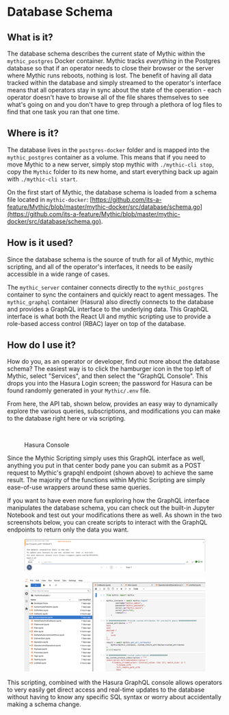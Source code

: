 # Database Schema

## What is it?

The database schema describes the current state of Mythic within the `mythic_postgres` Docker container. Mythic tracks _everything_ in the Postgres database so that if an operator needs to close their browser or the server where Mythic runs reboots, nothing is lost. The benefit of having all data tracked within the database and simply streamed to the operator's interface means that all operators stay in sync about the state of the operation - each operator doesn't have to browse all of the file shares themselves to see what's going on and you don't have to grep through a plethora of log files to find that one task you ran that one time.

## Where is it?

The database lives in the `postgres-docker` folder and is mapped into the `mythic_postgres` container as a volume. This means that if you need to move Mythic to a new server, simply stop mythic with `./mythic-cli stop`, copy the `Mythic` folder to its new home, and start everything back up again with `./mythic-cli start`.&#x20;

On the first start of Mythic, the database schema is loaded from a schema file located in `mythic-docker`: [https://github.com/its-a-feature/Mythic/blob/master/mythic-docker/src/database/schema.go](https://github.com/its-a-feature/Mythic/blob/master/mythic-docker/src/database/schema.go).

## How is it used?

Since the database schema is the source of truth for all of Mythic, mythic scripting, and all of the operator's interfaces, it needs to be easily accessible in a wide range of cases.&#x20;

The `mythic_server` container connects directly to the `mythic_postgres` container to sync the containers and quickly react to agent messages. The `mythic_graphql` container (Hasura) also directly connects to the database and provides a GraphQL interface to the underlying data. This GraphQL interface is what both the React UI and mythic scripting use to provide a role-based access control (RBAC) layer on top of the database.

## How do I use it?

How do you, as an operator or developer, find out more about the database schema? The easiest way is to click the hamburger icon in the top left of Mythic, select "Services", and then select the "GraphQL Console". This drops you into the Hasura Login screen; the password for Hasura can be found randomly generated in your `Mythic/.env` file.

From here, the API tab, shown below, provides an easy way to dynamically explore the various queries, subscriptions, and modifications you can make to the database right here or via scripting.

<figure><img src=".gitbook/assets/image (4).png" alt=""><figcaption><p>Hasura Console</p></figcaption></figure>

Since the Mythic Scripting simply uses this GraphQL interface as well, anything you put in that center body pane you can submit as a POST request to Mythic's grapqhl endpoint (shown above) to achieve the same result. The majority of the functions within Mythic Scripting are simply ease-of-use wrappers around these same queries.

If you want to have even more fun exploring how the GraphQL interface manipulates the database schema, you can check out the built-in Jupyter Notebook and test out your modifications there as well. As shown in the two screenshots below, you can create scripts to interact with the GraphQL endpoints to return only the data you want.

<figure><img src=".gitbook/assets/image (3).png" alt=""><figcaption></figcaption></figure>

<figure><img src=".gitbook/assets/image (1) (2).png" alt=""><figcaption></figcaption></figure>

This scripting, combined with the Hasura GraphQL console allows operators to very easily get direct access and real-time updates to the database without having to know any specific SQL syntax or worry about accidentally making a schema change.
